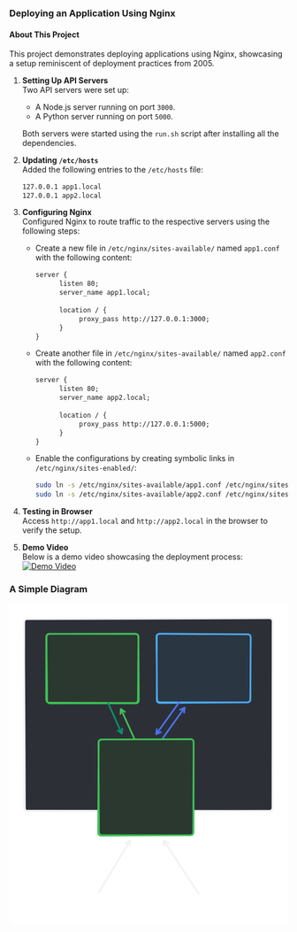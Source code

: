 ### Deploying an Application Using Nginx
#### About This Project  
This project demonstrates deploying applications using Nginx, showcasing a setup reminiscent of deployment practices from 2005.
1. **Setting Up API Servers**  
    Two API servers were set up:  
    - A Node.js server running on port `3000`.  
    - A Python server running on port `5000`.  

    Both servers were started using the `run.sh` script after installing all the dependencies.

2. **Updating `/etc/hosts`**  
    Added the following entries to the `/etc/hosts` file:  
    ```plaintext
    127.0.0.1 app1.local
    127.0.0.1 app2.local
    ```

3. **Configuring Nginx**  
    Configured Nginx to route traffic to the respective servers using the following steps:  

    - Create a new file in `/etc/nginx/sites-available/` named `app1.conf` with the following content:
      ```nginx
      server {
            listen 80;
            server_name app1.local;

            location / {
                 proxy_pass http://127.0.0.1:3000;
            }
      }
      ```

    - Create another file in `/etc/nginx/sites-available/` named `app2.conf` with the following content:
      ```nginx
      server {
            listen 80;
            server_name app2.local;

            location / {
                 proxy_pass http://127.0.0.1:5000;
            }
      }
      ```

    - Enable the configurations by creating symbolic links in `/etc/nginx/sites-enabled/`:
      ```bash
      sudo ln -s /etc/nginx/sites-available/app1.conf /etc/nginx/sites-enabled/
      sudo ln -s /etc/nginx/sites-available/app2.conf /etc/nginx/sites-enabled/
      ```

4. **Testing in Browser**  
    Access `http://app1.local` and `http://app2.local` in the browser to verify the setup.

5. **Demo Video**  
    Below is a demo video showcasing the deployment process:  
    [![Demo Video](https://img.youtube.com/vi/1KHZ4vXCm1I/sddefault.jpg)](https://www.youtube.com/watch?v=1KHZ4vXCm1I)


### A Simple Diagram
![Deployment Diagram](diagram.svg)

